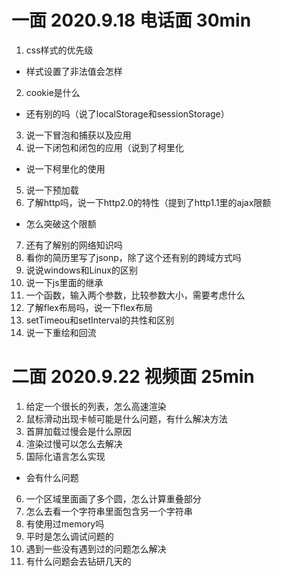 # 一面 2020.9.18 电话面 30min
1. css样式的优先级
- 样式设置了非法值会怎样
2. cookie是什么
- 还有别的吗（说了localStorage和sessionStorage）
3. 说一下冒泡和捕获以及应用
4. 说一下闭包和闭包的应用（说到了柯里化
- 说一下柯里化的使用
5. 说一下预加载
6. 了解http吗，说一下http2.0的特性（提到了http1.1里的ajax限额
- 怎么突破这个限额
7. 还有了解别的网络知识吗
8. 看你的简历里写了jsonp，除了这个还有别的跨域方式吗
9. 说说windows和Linux的区别
10. 说一下js里面的继承
11. 一个函数，输入两个参数，比较参数大小，需要考虑什么
12. 了解flex布局吗，说一下flex布局
13. setTimeou和setInterval的共性和区别
14. 说一下重绘和回流

# 二面 2020.9.22 视频面 25min
1. 给定一个很长的列表，怎么高速渲染
2. 鼠标滑动出现卡帧可能是什么问题，有什么解决方法
3. 首屏加载过慢会是什么原因
4. 渲染过慢可以怎么去解决
5. 国际化语言怎么实现
- 会有什么问题
6. 一个区域里面画了多个圆，怎么计算重叠部分
7. 怎么去看一个字符串里面包含另一个字符串
8. 有使用过memory吗
9. 平时是怎么调试问题的
10. 遇到一些没有遇到过的问题怎么解决
11. 有什么问题会去钻研几天的